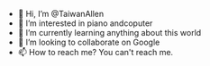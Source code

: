 - 👋 Hi, I’m @TaiwanAllen
- 👀 I’m interested in piano andcoputer
- 🌱 I’m currently learning anything about this world
- 💞️ I’m looking to collaborate on Google
- 📫 How to reach me? You can't reach me.

<!---
TaiwanAllen/TaiwanAllen is a ✨ special ✨ repository because its `README.md` (this file) appears on your GitHub profile.
You can click the Preview link to take a look at your changes.
--->
